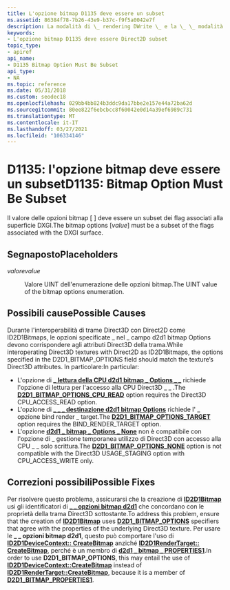 ```yaml
---
title: L'opzione bitmap D1135 deve essere un subset
ms.assetid: 86384f78-7b26-43e9-b37c-f9f5a0042e7f
description: La modalità di \_ rendering DWrite \_ e la \_ \_ modalità antialias testo d2d1 \_ impostata in questa destinazione di rendering non sono compatibili tra loro.
keywords:
- L'opzione bitmap D1135 deve essere Direct2D subset
topic_type:
- apiref
api_name:
- D1135 Bitmap Option Must Be Subset
api_type:
- NA
ms.topic: reference
ms.date: 05/31/2018
ms.custom: seodec18
ms.openlocfilehash: 029bb4bb824b3ddc9da17bbe2e157e44a72ba62d
ms.sourcegitcommit: 80ee822f6ebcbcc8f60042e0d14a39ef6989c731
ms.translationtype: MT
ms.contentlocale: it-IT
ms.lasthandoff: 03/27/2021
ms.locfileid: "106334146"
---
```

# <a name="d1135-bitmap-option-must-be-subset"></a><span data-ttu-id="ec48f-104">D1135: l'opzione bitmap deve essere un subset</span><span class="sxs-lookup"><span data-stu-id="ec48f-104">D1135: Bitmap Option Must Be Subset</span></span>

<span data-ttu-id="ec48f-105">Il valore delle opzioni bitmap \[  \] deve essere un subset dei flag associati alla superficie DXGI.</span><span class="sxs-lookup"><span data-stu-id="ec48f-105">The bitmap options \[*value*\] must be a subset of the flags associated with the DXGI surface.</span></span>






 

## <a name="placeholders"></a><span data-ttu-id="ec48f-106">Segnaposto</span><span class="sxs-lookup"><span data-stu-id="ec48f-106">Placeholders</span></span>

<dl> <dt>

<span data-ttu-id="ec48f-107"><span id="value"></span><span id="VALUE"></span>*valore*</span><span class="sxs-lookup"><span data-stu-id="ec48f-107"><span id="value"></span><span id="VALUE"></span>*value*</span></span>
</dt> <dd>

<span data-ttu-id="ec48f-108">Valore UINT dell'enumerazione delle opzioni bitmap.</span><span class="sxs-lookup"><span data-stu-id="ec48f-108">The UINT value of the bitmap options enumeration.</span></span>

</dd> </dl>

## <a name="possible-causes"></a><span data-ttu-id="ec48f-109">Possibili cause</span><span class="sxs-lookup"><span data-stu-id="ec48f-109">Possible Causes</span></span>

<span data-ttu-id="ec48f-110">Durante l'interoperabilità di trame Direct3D con Direct2D come ID2D1Bitmaps, le opzioni specificate \_ nel \_ campo d2d1 bitmap Options devono corrispondere agli attributi Direct3D della trama.</span><span class="sxs-lookup"><span data-stu-id="ec48f-110">While interoperating Direct3D textures with Direct2D as ID2D1Bitmaps, the options specified in the D2D1\_BITMAP\_OPTIONS field should match the texture’s Direct3D attributes.</span></span> <span data-ttu-id="ec48f-111">In particolare:</span><span class="sxs-lookup"><span data-stu-id="ec48f-111">In particular:</span></span>

-   <span data-ttu-id="ec48f-112">L'opzione di [**\_ lettura della CPU d2d1 bitmap \_ Options \_ \_**](/windows/desktop/api/D2d1_1/ne-d2d1_1-d2d1_bitmap_options) richiede l'opzione di lettura per l'accesso alla CPU Direct3D \_ \_ .</span><span class="sxs-lookup"><span data-stu-id="ec48f-112">The [**D2D1\_BITMAP\_OPTIONS\_CPU\_READ**](/windows/desktop/api/D2d1_1/ne-d2d1_1-d2d1_bitmap_options) option requires the Direct3D CPU\_ACCESS\_READ option.</span></span>
-   <span data-ttu-id="ec48f-113">L'opzione di [**\_ \_ \_ destinazione d2d1 bitmap Options**](/windows/desktop/api/D2d1_1/ne-d2d1_1-d2d1_bitmap_options) richiede l' \_ opzione bind render \_ target.</span><span class="sxs-lookup"><span data-stu-id="ec48f-113">The [**D2D1\_BITMAP\_OPTIONS\_TARGET**](/windows/desktop/api/D2d1_1/ne-d2d1_1-d2d1_bitmap_options) option requires the BIND\_RENDER\_TARGET option.</span></span>
-   <span data-ttu-id="ec48f-114">L'opzione [**d2d1 \_ bitmap \_ Options \_ None**](/windows/desktop/api/D2d1_1/ne-d2d1_1-d2d1_bitmap_options) non è compatibile con l'opzione di \_ gestione temporanea utilizzo di Direct3D con accesso alla CPU \_ \_ solo scrittura.</span><span class="sxs-lookup"><span data-stu-id="ec48f-114">The [**D2D1\_BITMAP\_OPTIONS\_NONE**](/windows/desktop/api/D2d1_1/ne-d2d1_1-d2d1_bitmap_options) option is not compatible with the Direct3D USAGE\_STAGING option with CPU\_ACCESS\_WRITE only.</span></span>

## <a name="possible-fixes"></a><span data-ttu-id="ec48f-115">Correzioni possibili</span><span class="sxs-lookup"><span data-stu-id="ec48f-115">Possible Fixes</span></span>

<span data-ttu-id="ec48f-116">Per risolvere questo problema, assicurarsi che la creazione di [**ID2D1Bitmap**](/windows/win32/api/d2d1/nn-d2d1-id2d1bitmap) usi gli identificatori di [**\_ \_ opzioni bitmap d2d1**](/windows/desktop/api/D2d1_1/ne-d2d1_1-d2d1_bitmap_options) che concordano con le proprietà della trama Direct3D sottostante.</span><span class="sxs-lookup"><span data-stu-id="ec48f-116">To address this problem, ensure that the creation of [**ID2D1Bitmap**](/windows/win32/api/d2d1/nn-d2d1-id2d1bitmap) uses [**D2D1\_BITMAP\_OPTIONS**](/windows/desktop/api/D2d1_1/ne-d2d1_1-d2d1_bitmap_options) specifiers that agree with the properties of the underlying Direct3D texture.</span></span> <span data-ttu-id="ec48f-117">Per usare le **\_ \_ opzioni bitmap d2d1**, questo può comportare l'uso di [**ID2D1DeviceContext:: CreateBitmap**](id2d1devicecontext-createbitmap-overload.md) anziché [**ID2D1RenderTarget:: CreateBitmap**](id2d1rendertarget-createbitmap.md), perché è un membro di [**d2d1 \_ bitmap \_ PROPERTIES1**](/windows/desktop/api/D2D1_1/ns-d2d1_1-d2d1_bitmap_properties1).</span><span class="sxs-lookup"><span data-stu-id="ec48f-117">In order to use **D2D1\_BITMAP\_OPTIONS**, this may entail the use of [**ID2D1DeviceContext::CreateBitmap**](id2d1devicecontext-createbitmap-overload.md) instead of [**ID2D1RenderTarget::CreateBitmap**](id2d1rendertarget-createbitmap.md), because it is a member of [**D2D1\_BITMAP\_PROPERTIES1**](/windows/desktop/api/D2D1_1/ns-d2d1_1-d2d1_bitmap_properties1).</span></span>

 

 
